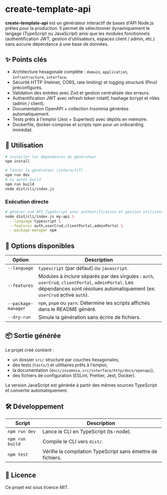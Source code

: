 # create-template-api

**create-template-api** est un générateur interactif de bases d'API Node.js prêtes pour la production.
Il permet de sélectionner dynamiquement le langage (TypeScript ou JavaScript) ainsi que les modules
fonctionnels (authentification JWT, gestion d'utilisateurs, espaces client / admin, etc.) sans
aucune dépendance à une base de données.

## ✨ Points clés

- Architecture hexagonale complète : `domain`, `application`, `infrastructure`, `interface`.
- Sécurité HTTP (Helmet, CORS, rate limiting) et logging structuré (Pino) préconfigurés.
- Validation des entrées avec Zod et gestion centralisée des erreurs.
- Authentification JWT avec refresh token rotatif, hashage bcrypt et rôles (admin / client).
- Documentation OpenAPI + collection Insomnia générées automatiquement.
- Tests prêts à l'emploi (Jest + Supertest) avec dépôts en mémoire.
- Dockerfile, docker-compose et scripts npm pour un onboarding immédiat.

## 🚀 Utilisation

```bash
# installer les dépendances du générateur
npm install

# lancer le générateur (interactif)
npm run dev
# ou après build
npm run build
node dist/cli/index.js
```

### Exécution directe

```bash
# générer une API TypeScript avec authentification et gestion utilisateurs
node dist/cli/index.js my-api \
  --language typescript \
  --features auth,userCrud,clientPortal,adminPortal \
  --package-manager npm
```

## 🧭 Options disponibles

| Option | Description |
|--------|-------------|
| `--language` | `typescript` (par défaut) ou `javascript`. |
| `--features` | Modules à inclure séparés par des virgules : `auth`, `userCrud`, `clientPortal`, `adminPortal`. Les dépendances sont résolues automatiquement (ex: `userCrud` active `auth`). |
| `--package-manager` | `npm`, `pnpm` ou `yarn`. Détermine les scripts affichés dans le README généré. |
| `--dry-run` | Simule la génération sans écrire de fichiers. |

## 📦 Sortie générée

Le projet créé contient :

- un dossier `src/` structuré par couches hexagonales,
- des tests (`tests/`) et utilitaires prêts à l'emploi,
- la documentation (`docs/insomnia`, `src/interface/http/docs/openapi`),
- des fichiers de configuration (ESLint, Prettier, Jest, Docker).

La version JavaScript est générée à partir des mêmes sources TypeScript et convertie automatiquement.

## 🛠 Développement

| Script | Description |
| ------ | ----------- |
| `npm run dev` | Lance le CLI en TypeScript (ts-node). |
| `npm run build` | Compile le CLI vers `dist/`. |
| `npm test` | Vérifie la compilation TypeScript sans émettre de fichiers. |

## 📄 Licence

Ce projet est sous licence MIT.
